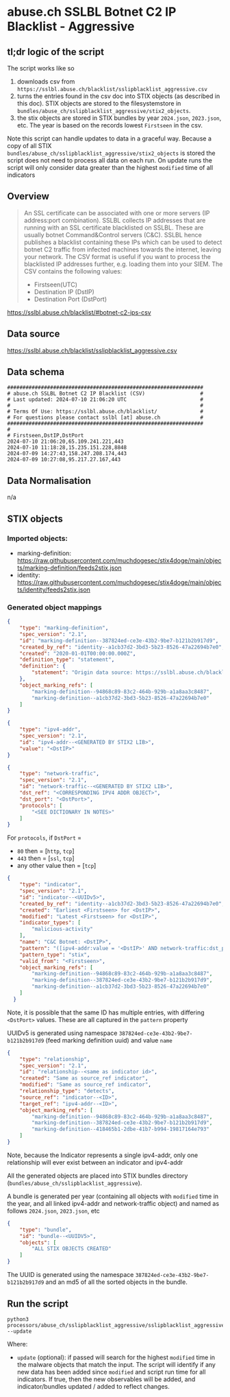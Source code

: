 # abuse.ch SSLBL Botnet C2 IP Blacklist - Aggressive

## tl;dr logic of the script

The script works like so

1. downloads csv from `https://sslbl.abuse.ch/blacklist/sslipblacklist_aggressive.csv`
2. turns the entries found in the csv doc into STIX objects (as described in this doc). STIX objects are stored to the filesystemstore in `bundles/abuse_ch/sslipblacklist_aggressive/stix2_objects`.
3. the stix objects are stored in STIX bundles by year `2024.json`, `2023.json`, etc. The year is based on the records lowest `Firstseen` in the csv.

Note this script can handle updates to data in a graceful way. Because a copy of all STIX `bundles/abuse_ch/sslipblacklist_aggressive/stix2_objects` is stored the script does not need to process all data on each run. On update runs the script will only consider data greater than the highest `modified` time of all indicators

## Overview

> An SSL certificate can be associated with one or more servers (IP address:port combination). SSLBL collects IP addresses that are running with an SSL certificate blacklisted on SSLBL. These are usually botnet Command&Control servers (C&C). SSLBL hence publishes a blacklist containing these IPs which can be used to detect botnet C2 traffic from infected machines towards the internet, leaving your network. The CSV format is useful if you want to process the blacklisted IP addresses further, e.g. loading them into your SIEM. The CSV contains the following values:
> * Firstseen(UTC)
> * Destination IP (DstIP)
> * Destination Port (DstPort)

https://sslbl.abuse.ch/blacklist/#botnet-c2-ips-csv

## Data source

https://sslbl.abuse.ch/blacklist/sslipblacklist_aggressive.csv

## Data schema

```
################################################################
# abuse.ch SSLBL Botnet C2 IP Blacklist (CSV)                  #
# Last updated: 2024-07-10 21:06:20 UTC                        #
#                                                              #
# Terms Of Use: https://sslbl.abuse.ch/blacklist/              #
# For questions please contact sslbl [at] abuse.ch             #
################################################################
#
# Firstseen,DstIP,DstPort
2024-07-10 21:06:20,65.109.241.221,443
2024-07-10 11:18:28,15.235.151.228,8848
2024-07-09 14:27:43,158.247.208.174,443
2024-07-09 10:27:08,95.217.27.167,443
```

## Data Normalisation

n/a

## STIX objects

### Imported objects:

* marking-definition: https://raw.githubusercontent.com/muchdogesec/stix4doge/main/objects/marking-definition/feeds2stix.json
* identity: https://raw.githubusercontent.com/muchdogesec/stix4doge/main/objects/identity/feeds2stix.json

### Generated object mappings

```json
{
    "type": "marking-definition",
    "spec_version": "2.1",
    "id": "marking-definition--387824ed-ce3e-43b2-9be7-b121b2b917d9",
    "created_by_ref": "identity--a1cb37d2-3bd3-5b23-8526-47a22694b7e0",
    "created": "2020-01-01T00:00:00.000Z",
    "definition_type": "statement",
    "definition": {
        "statement": "Origin data source: https://sslbl.abuse.ch/blacklist/sslipblacklist_aggressive.csv"
    },
    "object_marking_refs": [
        "marking-definition--94868c89-83c2-464b-929b-a1a8aa3c8487",
        "marking-definition--a1cb37d2-3bd3-5b23-8526-47a22694b7e0"
    ]
}
```

```json
{
	"type": "ipv4-addr",
	"spec_version": "2.1",
	"id": "ipv4-addr--<GENERATED BY STIX2 LIB>",
	"value": "<DstIP>"
}
```


```json
{
	"type": "network-traffic",
	"spec_version": "2.1",
	"id": "network-traffic--<GENERATED BY STIX2 LIB>",
	"dst_ref": "<CORRESPONDING IPV4 ADDR OBJECT>",
	"dst_port": "<DstPort>",
	"protocols": [
		"<SEE DICTIONARY IN NOTES>"
	]
}
```

For `protocols`, if `DstPort` =

* `80` then = [`http`, `tcp`]
* `443` then = [`ssl`, `tcp`]
* any other value then = [`tcp`]

```json
{
    "type": "indicator",
    "spec_version": "2.1",
    "id": "indicator--<UUIDv5>",
    "created_by_ref": "identity--a1cb37d2-3bd3-5b23-8526-47a22694b7e0",
    "created": "Earliest <Firstseen> for <DstIP>",
    "modified": "Latest <Firstseen> for <DstIP>",
    "indicator_types": [
    	"malicious-activity"
    ],
    "name": "C&C Botnet: <DstIP>",
    "pattern": "([ipv4-addr:value = '<DstIP>' AND network-traffic:dst_port = '<DstPort>'] OR [ipv4-addr:value = '<DstIP>' AND network-traffic:dst_port = '<DstPort>'])",
    "pattern_type": "stix",
    "valid_from": "<Firstseen>",
    "object_marking_refs": [
        "marking-definition--94868c89-83c2-464b-929b-a1a8aa3c8487",
        "marking-definition--387824ed-ce3e-43b2-9be7-b121b2b917d9",
        "marking-definition--a1cb37d2-3bd3-5b23-8526-47a22694b7e0"
    ]
  }
```

Note, it is possible that the same ID has multiple entries, with differing `<DstPort>` values. These are all captured in the `pattern` property

UUIDv5 is generated using namespace `387824ed-ce3e-43b2-9be7-b121b2b917d9` (feed marking definition uuid) and value `name`

```json
{
	"type": "relationship",
	"spec_version": "2.1",
	"id": "relationship--<same as indicator id>",
    "created": "Same as source_ref indicator",
    "modified": "Same as source_ref indicator",
    "relationship_type": "detects",
    "source_ref": "indicator--<ID>",
    "target_ref": "ipv4-addr--<ID>",
    "object_marking_refs": [
        "marking-definition--94868c89-83c2-464b-929b-a1a8aa3c8487",
        "marking-definition--387824ed-ce3e-43b2-9be7-b121b2b917d9",
        "marking-definition--418465b1-2dbe-41b7-b994-19817164e793"
    ]
}
```

Note, because the Indicator represents a single ipv4-addr, only one relationship will ever exist between an indicator and ipv4-addr

All the generated objects are placed into STIX bundles directory (`bundles/abuse_ch/sslipblacklist_aggressive`).

A bundle is generated per year (containing all objects with `modified` time in the year, and all linked ipv4-addr and network-traffic object) and named as follows `2024.json`, `2023.json`, etc

```json
{
    "type": "bundle",
    "id": "bundle--<UUIDV5>",
    "objects": [
        "ALL STIX OBJECTS CREATED"
    ]
}
```

The UUID is generated using the namespace `387824ed-ce3e-43b2-9be7-b121b2b917d9` and an md5 of all the sorted objects in the bundle.

## Run the script

```shell
python3 processors/abuse_ch/sslipblacklist_aggressive/sslipblacklist_aggressive.py --update
```

Where: 

* `update` (optional): if passed will search for the highest `modified` time in the malware objects that match the input. The script will identify if any new data has been added since `modified` and script run time for all indicators. If true, then the new observables will be added, and indicator/bundles updated / added to reflect changes.